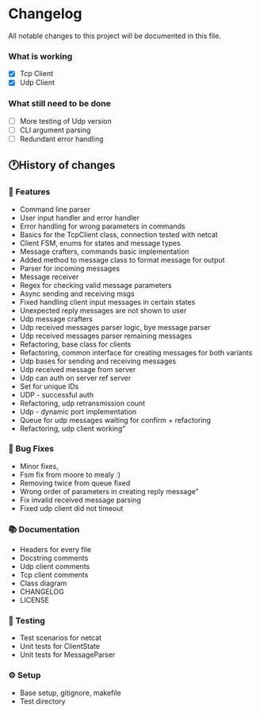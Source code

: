 # Changelog

All notable changes to this project will be documented in this file.

### What is working
- [x] Tcp Client
- [x] Udp Client
### What still need to be done
- [ ] More testing of Udp version
- [ ] CLI argument parsing
- [ ] Redundant error handling

## 🕐History of changes

### 🚀 Features
- Command line parser
- User input handler and error handler
- Error handling for wrong parameters in commands
- Basics for the TcpClient class, connection tested with netcat
- Client FSM, enums for states and message types
- Message crafters, commands basic implementation
- Added method to message class to format message for output
- Parser for incoming messages
- Message receiver
- Regex for checking valid message parameters
- Async sending and receiving msgs
- Fixed handling client input messages in certain states
- Unexpected reply messages are not shown to user
- Udp message crafters
- Udp received messages parser logic, bye message parser
- Udp received messages parser remaining messages
- Refactoring, base class for clients
- Refactoring, common interface for creating messages for both variants
- Udp bases for sending and receiving messages
- Udp received message from server
- Udp can auth on server ref server
- Set for unique IDs
- UDP - successful auth
- Refactoring, udp retransmission count
- Udp - dynamic port implementation
- Queue for udp messages waiting for confirm + refactoring
- Refactoring, udp client working"

### 🐛 Bug Fixes

- Minor fixes, 
- Fsm fix from moore to mealy :)
- Removing twice from queue fixed
- Wrong order of parameters in creating reply message"
- Fix invalid received message parsing
- Fixed udp client did not timeout

### 📚 Documentation

- Headers for every file
- Docstring comments
- Udp client comments
- Tcp client comments
- Class diagram
- CHANGELOG
- LICENSE

### 🧪 Testing

- Test scenarios for netcat
- Unit tests for ClientState
- Unit tests for MessageParser

### ⚙️ Setup

- Base setup, gitignore, makefile
- Test directory

<!-- generated by git-cliff -->

